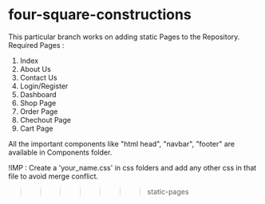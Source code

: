 # four-square-constructions
This particular branch works on adding static Pages to the Repository. 
Required Pages : 
1. Index
2. About Us
3. Contact Us
4. Login/Register
5. Dashboard
6. Shop Page
7. Order Page
8. Chechout Page
9. Cart Page

All the important components like "html head", "navbar", "footer" are available in Components folder.

!IMP : Create a 'your_name.css' in css folders and add any other css in that file to avoid merge conflict.
>>>>>>> static-pages
